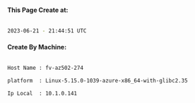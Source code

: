 
   
#### This Page Create at:

```bash

2023-06-21 - 21:44:51 UTC

```

#### Create By Machine:

```bash

Host Name : fv-az502-274

platform  : Linux-5.15.0-1039-azure-x86_64-with-glibc2.35

Ip Local  : 10.1.0.141

```

